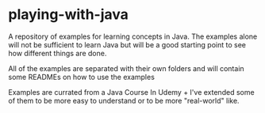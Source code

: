 # playing-with-java

A repository of examples for learning concepts in Java. The examples alone will not be sufficient to learn Java but will be a good starting point to see how different things are done. 

All of the examples are separated with their own folders and will contain some READMEs on how to use the examples

Examples are currated from a Java Course In Udemy + I've extended some of them to be more easy to understand or to be more "real-world" like.
